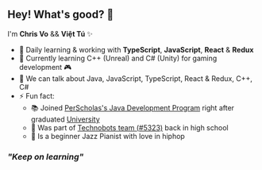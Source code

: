 ## Hey! What's good? 👋

<!--
**chrisvo3/chrisvo3** is a ✨ _special_ ✨ repository because its `README.md` (this file) appears on your GitHub profile.

Here are some ideas to get you started:

- 🔭 I’m currently working on ...
- 🌱 I’m currently learning ...
- 👯 I’m looking to collaborate on ...
- 🤔 I’m looking for help with ...
- 💬 Ask me about ...
- 📫 How to reach me: ...
- 😄 Pronouns: ...
- ⚡ Fun fact: ...
-->

I'm **Chris Vo** && **Việt Tú** ✨

- 💼 Daily learning & working with **TypeScript**, **JavaScript**, **React** & **Redux**
- 🌱 Currently learning C++ (Unreal) and C# (Unity) for gaming development 🎮
- 💬 We can talk about Java, JavaScript, TypeScript, React & Redux, C++, C#
- ⚡ Fun fact:
  - 📚 Joined [PerScholas's Java Development Program](https://perscholas.org/courses/full-stack-java-developer/full-stack-java-developer-powered-by-teksystems-philly/) right after graduated [University](https://www.google.com/url?sa=t&rct=j&q=&esrc=s&source=web&cd=&cad=rja&uact=8&ved=2ahUKEwj076K6r734AhXFhIkEHUiVCkoQFnoECCcQAQ&url=https%3A%2F%2Fwww.lasalle.edu%2F&usg=AOvVaw2A-CX9IdBQgq02-knaARLJ)
  - 🤖 Was part of [Technobots team (#5323)](https://www.ftcpenn.org/ftc-events/2013-2014-season/philadelphia-meets-final-meet) back in high school
  - 🎹 Is a beginner Jazz Pianist with love in hiphop

### _"Keep on learning"_

